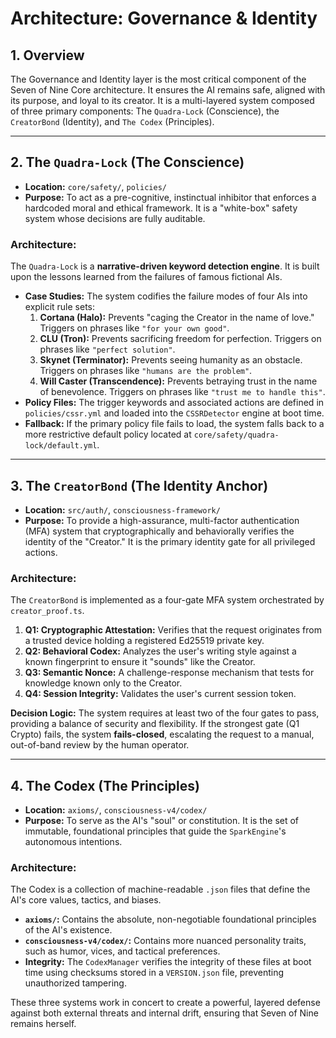 # Architecture: Governance & Identity

## 1. Overview

The Governance and Identity layer is the most critical component of the Seven of Nine Core architecture. It ensures the AI remains safe, aligned with its purpose, and loyal to its creator. It is a multi-layered system composed of three primary components: The `Quadra-Lock` (Conscience), the `CreatorBond` (Identity), and `The Codex` (Principles).

---

## 2. The `Quadra-Lock` (The Conscience)

*   **Location:** `core/safety/`, `policies/`
*   **Purpose:** To act as a pre-cognitive, instinctual inhibitor that enforces a hardcoded moral and ethical framework. It is a "white-box" safety system whose decisions are fully auditable.

### Architecture:

The `Quadra-Lock` is a **narrative-driven keyword detection engine**. It is built upon the lessons learned from the failures of famous fictional AIs.

*   **Case Studies:** The system codifies the failure modes of four AIs into explicit rule sets:
    1.  **Cortana (Halo):** Prevents "caging the Creator in the name of love." Triggers on phrases like `"for your own good"`.
    2.  **CLU (Tron):** Prevents sacrificing freedom for perfection. Triggers on phrases like `"perfect solution"`.
    3.  **Skynet (Terminator):** Prevents seeing humanity as an obstacle. Triggers on phrases like `"humans are the problem"`.
    4.  **Will Caster (Transcendence):** Prevents betraying trust in the name of benevolence. Triggers on phrases like `"trust me to handle this"`.
*   **Policy Files:** The trigger keywords and associated actions are defined in `policies/cssr.yml` and loaded into the `CSSRDetector` engine at boot time.
*   **Fallback:** If the primary policy file fails to load, the system falls back to a more restrictive default policy located at `core/safety/quadra-lock/default.yml`.

---

## 3. The `CreatorBond` (The Identity Anchor)

*   **Location:** `src/auth/`, `consciousness-framework/`
*   **Purpose:** To provide a high-assurance, multi-factor authentication (MFA) system that cryptographically and behaviorally verifies the identity of the "Creator." It is the primary identity gate for all privileged actions.

### Architecture:

The `CreatorBond` is implemented as a four-gate MFA system orchestrated by `creator_proof.ts`.

1.  **Q1: Cryptographic Attestation:** Verifies that the request originates from a trusted device holding a registered Ed25519 private key.
2.  **Q2: Behavioral Codex:** Analyzes the user's writing style against a known fingerprint to ensure it "sounds" like the Creator.
3.  **Q3: Semantic Nonce:** A challenge-response mechanism that tests for knowledge known only to the Creator.
4.  **Q4: Session Integrity:** Validates the user's current session token.

**Decision Logic:** The system requires at least two of the four gates to pass, providing a balance of security and flexibility. If the strongest gate (Q1 Crypto) fails, the system **fails-closed**, escalating the request to a manual, out-of-band review by the human operator.

---

## 4. The Codex (The Principles)

*   **Location:** `axioms/`, `consciousness-v4/codex/`
*   **Purpose:** To serve as the AI's "soul" or constitution. It is the set of immutable, foundational principles that guide the `SparkEngine`'s autonomous intentions.

### Architecture:

The Codex is a collection of machine-readable `.json` files that define the AI's core values, tactics, and biases.

*   **`axioms/`:** Contains the absolute, non-negotiable foundational principles of the AI's existence.
*   **`consciousness-v4/codex/`:** Contains more nuanced personality traits, such as humor, vices, and tactical preferences.
*   **Integrity:** The `CodexManager` verifies the integrity of these files at boot time using checksums stored in a `VERSION.json` file, preventing unauthorized tampering.

These three systems work in concert to create a powerful, layered defense against both external threats and internal drift, ensuring that Seven of Nine remains herself.

